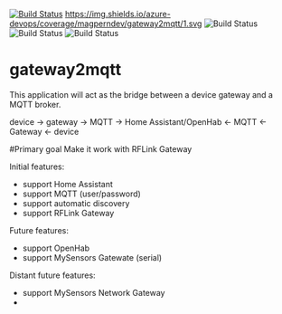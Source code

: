 [![Build Status](https://dev.azure.com/magperndev/Gateway2mqtt/_apis/build/status/Gateway2mqtt?branchName=Development)](https://dev.azure.com/magperndev/Gateway2mqtt/_build/latest?definitionId=1&branchName=Development)
https://img.shields.io/azure-devops/coverage/magperndev/gateway2mqtt/1.svg
![Build Status](https://img.shields.io/azure-devops/build/magperndev/bf848090-f403-4315-a1e6-5d077aaef8d3/1/Development.svg) ![Build Status](https://img.shields.io/azure-devops/coverage/magperndev/gateway2mqtt/1/Development.svg) ![Build Status](https://img.shields.io/azure-devops/tests/magperndev/gateway2mqtt/1/Development.svg)

# gateway2mqtt
This application will act as the bridge between a device gateway and a MQTT broker.

device -> gateway -> MQTT -> Home Assistant/OpenHab <- MQTT <- Gateway <- device

#Primary goal
Make it work with RFLink Gateway

Initial features:
- support Home Assistant
- support MQTT (user/password)
- support automatic discovery
- support RFLink Gateway

Future features:
- support OpenHab
- support MySensors Gatewate (serial)

Distant future features:
- support MySensors Network Gateway
- 
